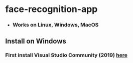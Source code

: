 # face-recognition-app
* ### Works on Linux, Windows, MacOS


## Install on Windows

### First install Visual Studio Community (2019) [here](https://my.visualstudio.com/Downloads?q=visual%20studio%202019&wt.mc_id=o~msft~vscom~older-downloads)
